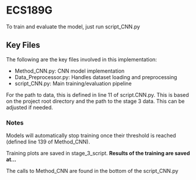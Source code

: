 # ECS189G
To train and evaluate the model, just run script_CNN.py
## Key Files
The following are the key files involved in this implementation:
* Method_CNN.py: CNN model implementation
* Data_Preprocessor.py: Handles dataset loading and preprocessing
* script_CNN.py: Main training/evaluation pipeline

For the path to data, this is defined in line 11 of script.CNN.py. This is based on the project root directory and the path to the stage 3 data. This can be adjusted if needed.

### Notes
Models will automatically stop training once their threshold is reached (defined line 139 of Method_CNN).

Training plots are saved in stage_3_script. **Results of the training are saved at...**

The calls to Method_CNN are found in the bottom of the script_CNN.py